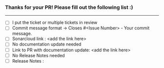 <!-- if needed please write above the given line -->

### Thanks for your PR! Please fill out the following list :)

---

- [ ] I put the ticket or multiple tickets in review
- [ ] Commit message format → Closes #&lt;Issue Number&gt; - Your commit message.
- [ ] Sonarcloud link : \<add the link here>
- [ ] No documentation update needed
- [ ] Link to PR with documentation update: \<add the link here>
- [ ] No Release Notes needed
- [ ] Release Notes :

<!-- Please write your release notes between ```-->

```

```